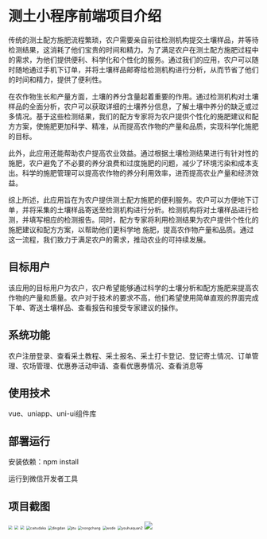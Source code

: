 # 测土小程序前端项目介绍

传统的测土配方施肥流程繁琐，农户需要亲自前往检测机构提交土壤样品，并等待检测结果，这消耗了他们宝贵的时间和精力。为了满足农户在测土配方施肥过程中的需求，为他们提供便利、科学化和个性化的服务。通过我们的应用，农户可以随时随地通过手机下订单，并将土壤样品邮寄给检测机构进行分析，从而节省了他们的时间和精力，提供了便利性。

在农作物生长和产量方面，土壤的养分含量起着重要的作用。通过检测机构对土壤样品的全面分析，农户可以获取详细的土壤养分信息，了解土壤中养分的缺乏或过多情况。基于这些检测结果，我们的配方专家将为农户提供个性化的施肥建议和配方方案，使施肥更加科学、精准，从而提高农作物的产量和品质，实现科学化施肥的目标。

此外，此应用还能帮助农户提高农业效益。通过根据土壤检测结果进行有针对性的施肥，农户避免了不必要的养分浪费和过度施肥的问题，减少了环境污染和成本支出。科学的施肥管理可以提高农作物的养分利用效率，进而提高农业产量和经济效益。

综上所述，此应用旨在为农户提供测土配方施肥的便利服务。农户可以方便地下订单，并将采集的土壤样品寄送至检测机构进行分析。检测机构将对土壤样品进行检测，并填写相应的检测报告。同时，配方专家将利用检测结果为农户提供个性化的施肥建议和配方方案，以帮助他们更科学地 施肥，提高农作物产量和品质。通过这一流程，我们致力于满足农户的需求，推动农业的可持续发展。

## 目标用户

该应用的目标用户为农户，农户希望能够通过科学的土壤分析和配方施肥来提高农作物的产量和质量。农户对于技术的要求不高，他们希望使用简单直观的界面完成下单、寄送土壤样品、查看报告和接受专家建议的操作。

## 系统功能

农户注册登录、查看采土教程、采土报名、采土打卡登记、登记寄土情况、订单管理、农场管理、优惠券活动申请、查看优惠券情况、查看消息等

## 使用技术

vue、uniapp、uni-ui组件库

## 部署运行

安装依赖：npm install

运行到微信开发者工具

## 项目截图

<img src="./static\readme\shouye.png" style="zoom:50%;" />

<img src="./static\readme\jieshao.png" style="zoom:50%;" />

<img src="./static\readme\baoming.png" style="zoom:50%;" />

<img src="./static\readme\caitudaka.png" alt="caitudaka" style="zoom:50%;" />

<img src="./static\readme\dingdan.png" alt="dingdan" style="zoom:50%;" />

<img src="./static\readme\jitu.png" alt="jitu" style="zoom:50%;" />

<img src="./static\readme\nongchang.png" alt="nongchang" style="zoom:50%;" />

<img src="./static\readme\wode.png" alt="wode" style="zoom:50%;" />

<img src="./static\readme\youhuiquan2.png" alt="youhuiquan2" style="zoom:50%;" />

<img src="./static\readme\dindanliebiao.png"  />

